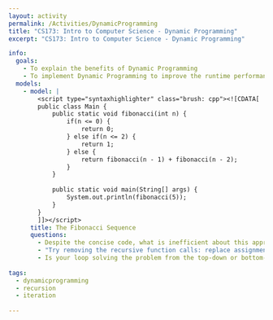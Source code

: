 ```yaml
---
layout: activity
permalink: /Activities/DynamicProgramming
title: "CS173: Intro to Computer Science - Dynamic Programming"
excerpt: "CS173: Intro to Computer Science - Dynamic Programming"

info:
  goals: 
    - To explain the benefits of Dynamic Programming
    - To implement Dynamic Programming to improve the runtime performance of a given algorithm
  models:
    - model: |   
        <script type="syntaxhighlighter" class="brush: cpp"><![CDATA[
        public class Main {
            public static void fibonacci(int n) {
                if(n <= 0) {
                    return 0;
                } else if(n <= 2) {
                    return 1;
                } else {
                    return fibonacci(n - 1) + fibonacci(n - 2);
                }
            }
            
            public static void main(String[] args) {
                System.out.println(fibonacci(5));
            }
        }
        ]]></script>  
      title: The Fibonacci Sequence
      questions:
        - Despite the concise code, what is inefficient about this approach to the Fibonacci sequence?
        - "Try removing the recursive function calls: replace assignments or returns with array assignments, and write a loop instead."
        - Is your loop solving the problem from the top-down or bottom-up?  That is, is your loop counting up or down, and why?  How is this similar or different from the recursive approach?
  
tags:
  - dynamicprogramming
  - recursion
  - iteration
  
---
```


